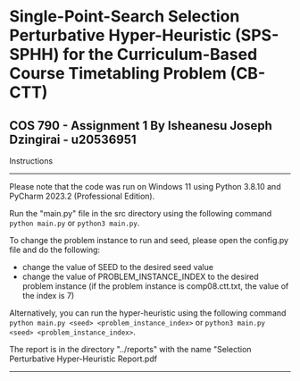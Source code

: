 # Single-Point-Search Selection Perturbative Hyper-Heuristic (SPS-SPHH) for the Curriculum-Based Course Timetabling Problem (CB-CTT)

COS 790 - Assignment 1 By Isheanesu Joseph Dzingirai - u20536951
---

Instructions

---

Please note that the code was run on Windows 11 using Python 3.8.10 and PyCharm 2023.2 (Professional Edition).

Run the "main.py" file in the src directory using the following command `python main.py` or `python3 main.py`.

To change the problem instance to run and seed, please open the config.py file and do the following:

- change the value of SEED to the desired seed value
- change the value of PROBLEM_INSTANCE_INDEX to the desired problem instance (if the problem instance is comp08.ctt.txt,
  the value of the index is 7)

Alternatively, you can run the hyper-heuristic using the following
command `python main.py <seed> <problem_instance_index>` or `python3 main.py <seed> <problem_instance_index>`.

The report is in the directory "../reports" with the name "Selection Perturbative Hyper-Heuristic Report.pdf

---